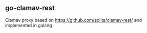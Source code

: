 ## go-clamav-rest

Clamav proxy based on https://github.com/solita/clamav-rest/ and implemented in golang